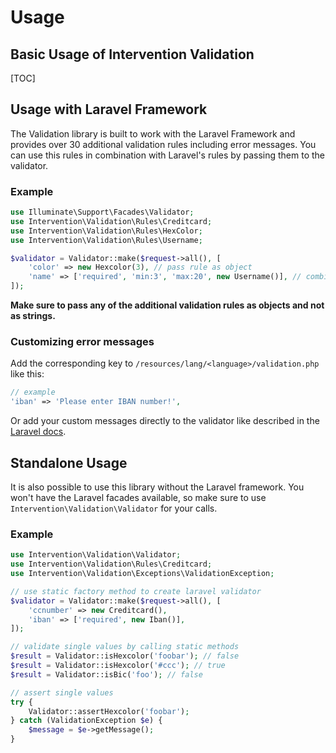 # Usage
## Basic Usage of Intervention Validation

[TOC]

## Usage with Laravel Framework

The Validation library is built to work with the Laravel Framework and provides over 30 additional validation rules including error messages. You can use this rules in combination with Laravel's rules by passing them to the validator.

### Example

```php
use Illuminate\Support\Facades\Validator;
use Intervention\Validation\Rules\Creditcard;
use Intervention\Validation\Rules\HexColor;
use Intervention\Validation\Rules\Username;

$validator = Validator::make($request->all(), [
    'color' => new Hexcolor(3), // pass rule as object
    'name' => ['required', 'min:3', 'max:20', new Username()], // combining rules works as well
]);
```

**Make sure to pass any of the additional validation rules as objects and not as strings.**

### Customizing error messages

Add the corresponding key to `/resources/lang/<language>/validation.php` like this:

```php
// example
'iban' => 'Please enter IBAN number!',
```

Or add your custom messages directly to the validator like described in the [Laravel docs](https://laravel.com/docs/8.x/validation#manual-customizing-the-error-messages).


## Standalone Usage

It is also possible to use this library without the Laravel framework. You won't have the Laravel facades available, so make sure to use `Intervention\Validation\Validator` for your calls.

### Example

```php
use Intervention\Validation\Validator;
use Intervention\Validation\Rules\Creditcard;
use Intervention\Validation\Exceptions\ValidationException;

// use static factory method to create laravel validator
$validator = Validator::make($request->all(), [
    'ccnumber' => new Creditcard(),
    'iban' => ['required', new Iban()],
]);

// validate single values by calling static methods
$result = Validator::isHexcolor('foobar'); // false
$result = Validator::isHexcolor('#ccc'); // true
$result = Validator::isBic('foo'); // false

// assert single values
try {
    Validator::assertHexcolor('foobar');
} catch (ValidationException $e) {
    $message = $e->getMessage();
}
```
